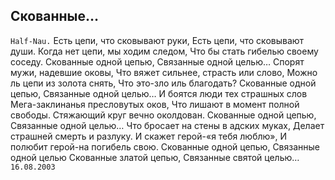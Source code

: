 [comment]: <> (@formatter:off)
[@author]: <> "Gargoyle"
[@date]: <> "2004-01-01 00:00"
[@genre]: <> "poetry"

Скованные…
---

`Half-Nau.`
Есть цепи, что сковывают руки,
Есть цепи, что сковывают души.
Когда нет цепи, мы ходим следом,
Что бы стать гибелью своему соседу.
Скованные одной цепью,
Связанные одной целью…
Спорят мужи, надевшие оковы,
Что вяжет сильнее, страсть или слово,
Можно ль цепи из золота снять,
Что это-зло иль благодать?
Скованные одной цепью,
Связанные одной целью…
И боятся люди тех страшных слов
Мега-заклинанья пресловутых оков,
Что лишают в момент полной свободы.
Стяжающий круг вечно околдован.
Скованные одной цепью,
Связанные одной целью…
Что бросает на стены в адских муках,
Делает страшней смерть и разлуку.
И скажет герой-«я тебя люблю»,
И полюбит герой-на погибель свою.
Скованные одной цепью,
Связанные одной целью
Скованные златой цепью,
Связанные святой целью…
`16.08.2003`
